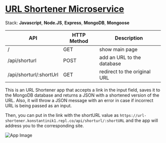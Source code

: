 # [URL Shortener Microservice](https://www.freecodecamp.org/learn/back-end-development-and-apis/back-end-development-and-apis-projects/url-shortener-microservice)

Stack: **Javascript**, **Node.JS**, **Express**, **MongoDB**, **Mongoose**

| API                     | HTTP Method | Description                  |
| ----------------------- | ----------- | ---------------------------- |
| /                       | GET         | show main page               |
| /api/shorturl           | POST        | add an URL to the database   |
| /api/shorturl/:shortUrl | GET         | redirect to the original URL |

This is an URL Shortener app that accepts a link in the input field, saves it to the MongoDB database and returns a JSON with a shortened version of the URL. Also, it will throw a JSON message with an error in case if incorrect URL is being passed as an input.

Then, you can put in the link with the shortURL value as `https://url-shortener.konstantinik1.repl.co/api/shorturl/:shortURL` and the app will address you to the corresponding site.

![App Image](https://i.imgur.com/WUtHpsM.png)
